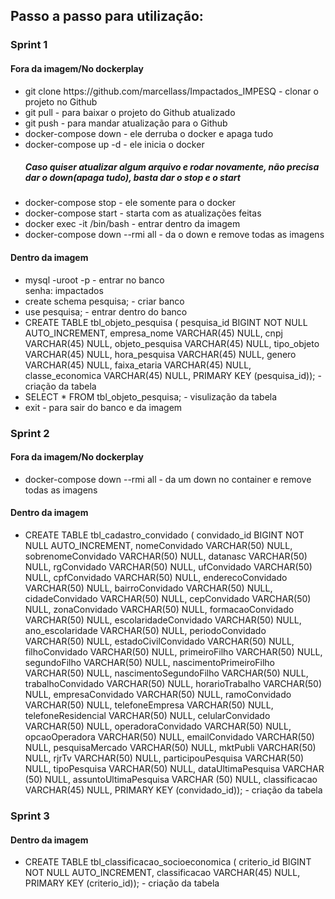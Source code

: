 <h2>Passo a passo para utilização: </h2>

<h3>Sprint 1 </h3>

<h4>Fora da imagem/No dockerplay</h4>
<ul>
  <li> git clone https://github.com/marcellass/Impactados_IMPESQ - clonar o projeto no Github</li>
  <li> git pull - para baixar o projeto do Github atualizado </li>
  <li> git push - para mandar atualização para o Github</li>
  <li> docker-compose down - ele derruba o docker e apaga tudo</li>
  <li> docker-compose up -d - ele inicia o docker</li>
  <h5>Caso quiser atualizar algum arquivo e rodar novamente, não precisa dar o down(apaga tudo), basta dar o stop e o start</h5>
  <li> docker-compose stop - ele somente para o docker</li>
  <li> docker-compose start - starta com as atualizações feitas </li>
  <li> docker exec -it <id do container> /bin/bash - entrar dentro da imagem </li>
  <li> docker-compose down --rmi all - da o down e remove todas as imagens</li>
</ul>

<h4>Dentro da imagem</h4>
<ul>
  <li> mysql -uroot -p - entrar no banco </br>
       senha: impactados</li>
  <li> create schema pesquisa; - criar banco </li>
  <li> use pesquisa; - entrar dentro do banco </li>
  <li> CREATE TABLE tbl_objeto_pesquisa ( pesquisa_id BIGINT NOT NULL AUTO_INCREMENT, empresa_nome VARCHAR(45) NULL, cnpj VARCHAR(45) NULL, objeto_pesquisa    VARCHAR(45) NULL, tipo_objeto VARCHAR(45) NULL, hora_pesquisa VARCHAR(45) NULL, genero VARCHAR(45) NULL, faixa_etaria VARCHAR(45) NULL, classe_economica VARCHAR(45) NULL, PRIMARY KEY (pesquisa_id)); - criação da tabela </li>
  <li> SELECT * FROM tbl_objeto_pesquisa; - visulização da tabela</li>
  <li> exit - para sair do banco e da imagem</li>
</ul>
 
 <h3>Sprint 2 </h3>
 
 <h4>Fora da imagem/No dockerplay</h4>
<ul>
  <li> docker-compose down --rmi all - da um down no container e remove todas as imagens</li> 
</ul>

 <h4>Dentro da imagem</h4>
<ul>
  <li> CREATE TABLE tbl_cadastro_convidado ( convidado_id BIGINT NOT NULL AUTO_INCREMENT, nomeConvidado VARCHAR(50) NULL, sobrenomeConvidado VARCHAR(50) NULL, datanasc VARCHAR(50) NULL, rgConvidado VARCHAR(50) NULL, ufConvidado VARCHAR(50) NULL, cpfConvidado VARCHAR(50) NULL, enderecoConvidado VARCHAR(50) NULL, bairroConvidado VARCHAR(50) NULL, cidadeConvidado VARCHAR(50) NULL, cepConvidado VARCHAR(50) NULL, zonaConvidado VARCHAR(50) NULL, formacaoConvidado VARCHAR(50) NULL, escolaridadeConvidado VARCHAR(50) NULL, ano_escolaridade VARCHAR(50) NULL, periodoConvidado VARCHAR(50) NULL, estadoCivilConvidado VARCHAR(50) NULL, filhoConvidado VARCHAR(50) NULL, primeiroFilho VARCHAR(50) NULL, segundoFilho VARCHAR(50) NULL, nascimentoPrimeiroFilho VARCHAR(50) NULL, nascimentoSegundoFilho VARCHAR(50) NULL, trabalhoConvidado VARCHAR(50) NULL, horarioTrabalho VARCHAR(50) NULL, empresaConvidado VARCHAR(50) NULL, ramoConvidado VARCHAR(50) NULL, telefoneEmpresa VARCHAR(50) NULL, telefoneResidencial VARCHAR(50) NULL, celularConvidado VARCHAR(50) NULL, operadoraConvidado VARCHAR(50) NULL, opcaoOperadora VARCHAR(50) NULL, emailConvidado VARCHAR(50) NULL, pesquisaMercado VARCHAR(50) NULL, mktPubli VARCHAR(50) NULL, rjrTv VARCHAR(50) NULL, participouPesquisa VARCHAR(50) NULL, tipoPesquisa VARCHAR(50) NULL, dataUltimaPesquisa VARCHAR (50) NULL, assuntoUltimaPesquisa VARCHAR (50) NULL, classificacao VARCHAR(45) NULL, PRIMARY KEY (convidado_id)); - criação da tabela </li>
</ul>

<h3>Sprint 3 </h3>

 <h4>Dentro da imagem</h4>
<ul>
  <li> CREATE TABLE tbl_classificacao_socioeconomica ( criterio_id BIGINT NOT NULL AUTO_INCREMENT, classificacao VARCHAR(45) NULL, PRIMARY KEY (criterio_id)); - criação da tabela </li>
</ul>
